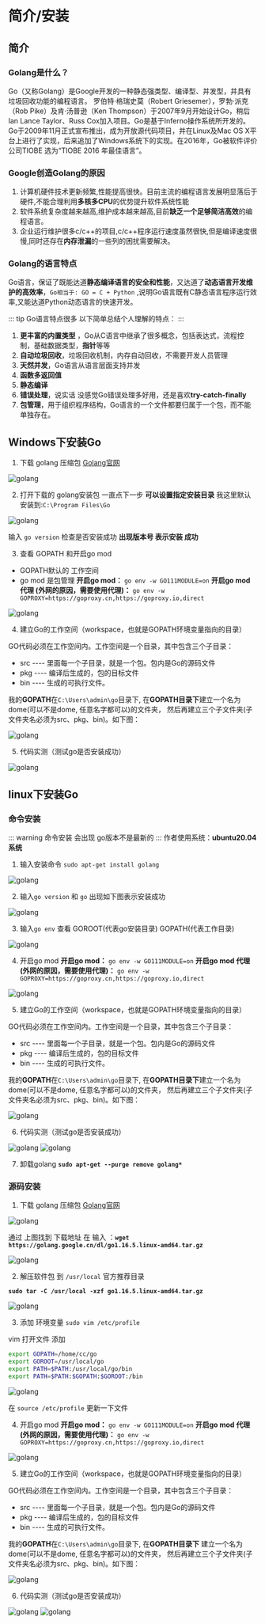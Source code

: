 # 简介/安装

## 简介

### Golang是什么？
Go（又称Golang）是Google开发的一种静态强类型、编译型、并发型，并具有垃圾回收功能的编程语言。
罗伯特·格瑞史莫（Robert Griesemer），罗勃·派克（Rob Pike）及肯·汤普逊（Ken Thompson）于2007年9月开始设计Go，稍后Ian Lance Taylor、Russ Cox加入项目。Go是基于Inferno操作系统所开发的。Go于2009年11月正式宣布推出，成为开放源代码项目，并在Linux及Mac OS X平台上进行了实现，后来追加了Windows系统下的实现。在2016年，Go被软件评价公司TIOBE 选为“TIOBE 2016 年最佳语言”。

### Google创造Golang的原因
1. 计算机硬件技术更新频繁,性能提高很快。目前主流的编程语言发展明显落后于硬件,不能合理利用**多核多CPU**的优势提升软件系统性能
2. 软件系统复杂度越来越高,维护成本越来越高,目前**缺乏一个足够简洁高效**的编程语言。
3. 企业运行维护很多c/c++的项目,c/c++程序运行速度虽然很快,但是编译速度很慢,同时还存在**内存泄漏**的一些列的困扰需要解决。

### Golang的语言特点
Go语言，保证了既能达道**静态编译语言的安全和性能**，又达道了**动态语言开发维护的高效率**，`Go相当于: GO = C + Python` ,说明Go语言既有C静态语言程序运行效率,又能达道Python动态语言的快速开发。

::: tip Go语言特点很多 以下简单总结个人理解的特点：
:::
1. **更丰富的内置类型** ，Go从C语言中继承了很多概念，包括表达式，流程控制，基础数据类型，**指针**等等
2. **自动垃圾回收**，垃圾回收机制，内存自动回收，不需要开发人员管理
3. **天然并发**，Go语言从语言层面支持并发
4. **函数多返回值**
5. **静态编译**
6. **错误处理**，说实话 没感觉Go错误处理多好用，还是喜欢**try-catch-finally**
7. **包管理**，用于组织程序结构，Go语言的一个文件都要归属于一个包，而不能单独存在。


## Windows下安装Go
1. 下载 golang 压缩包 [Golang官网](https://golang.google.cn/dl/)

![golang](./img/dbc405d1dde2a24d2ac26e6b422c0fe.png "golang")

2. 打开下载的 golang安装包  一直点下一步  **可以设置指定安装目录** 我这里默认安装到:`C:\Program Files\Go`

![golang](./img/a6c0148421f252a3d202b5448b16c37.png "golang")

输入 `go version` 检查是否安装成功 **出现版本号 表示安装 成功**

3. 查看 GOPATH 和开启go mod
+ GOPATH默认的 工作空间
+ go mod 是包管理  **开启go mod：** `go env -w GO111MODULE=on`  **开启go mod 代理 (外网的原因，需要使用代理)：** `go env -w GOPROXY=https://goproxy.cn,https://goproxy.io,direct`

![golang](./img/cdc99f6c7334ebccf729722b9589f24.png "golang")

4. 建立Go的工作空间（workspace，也就是GOPATH环境变量指向的目录）

 GO代码必须在工作空间内。工作空间是一个目录，其中包含三个子目录：
+ src ---- 里面每一个子目录，就是一个包。包内是Go的源码文件
+ pkg ---- 编译后生成的，包的目标文件
+ bin ---- 生成的可执行文件。

我的**GOPATH**在`C:\Users\admin\go`目录下, 在**GOPATH目录下**建立一个名为dome(可以不是dome, 任意名字都可以)的文件夹，
然后再建立三个子文件夹(子文件夹名必须为src、pkg、bin)。如下图：

![golang](./img/0b2dd27de6f0b14625040eba94a1029.png "golang")

5. 代码实测（测试go是否安装成功）

![golang](./img/8558818dad5e470410e5d487ce51a75.png "golang")


## linux下安装Go

### 命令安装
::: warning 命令安装 会出现 go版本不是最新的
:::
作者使用系统：**ubuntu20.04 系统**
1. 输入安装命令 `sudo apt-get install golang`

![golang](./img/e2225fcfe7d1798bcd06dd029fbcdfd.png "golang")

2. 输入`go version` 和 `go` 出现如下图表示安装成功

![golang](./img/eb5d1d61e097b22ba74f20564cd5788.png "golang")

3. 输入`go env` 查看  GOROOT(代表go安装目录) GOPATH(代表工作目录)

![golang](./img/626e5f9f769c48c2d4db8297d3f5888.png "golang")

4. 开启go mod   **开启go mod：** `go env -w GO111MODULE=on`  **开启go mod 代理 (外网的原因，需要使用代理)：** `go env -w GOPROXY=https://goproxy.cn,https://goproxy.io,direct`

![golang](./img/f4a8b452fdd736887af9d1d9c06d53f.png "golang")

5. 建立Go的工作空间（workspace，也就是GOPATH环境变量指向的目录）

 GO代码必须在工作空间内。工作空间是一个目录，其中包含三个子目录：
+ src ---- 里面每一个子目录，就是一个包。包内是Go的源码文件
+ pkg ---- 编译后生成的，包的目标文件
+ bin ---- 生成的可执行文件。

我的**GOPATH**在`C:\Users\admin\go`目录下, 在**GOPATH目录下**建立一个名为dome(可以不是dome, 任意名字都可以)的文件夹，
然后再建立三个子文件夹(子文件夹名必须为src、pkg、bin)。如下图：

![golang](./img/c9c4f3d14985729ef76eb0a1b702fe1.png "golang")

6. 代码实测（测试go是否安装成功）

![golang](./img/ca31a641b3a06d3b5667c2089d9dafc.png "golang")
![golang](./img/0b4507fcbd61931769dc1006b08a1da.png "golang")

7. 卸载golang  **`sudo apt-get --purge remove golang*`**

### 源码安装
1. 下载 golang 压缩包 [Golang官网](https://golang.google.cn/dl/)

![golang](./img/7c242e5602e5bdee7301580c7a9c9c0.png "golang")


通过 上图找到 下载地址 在 输入 ：**`wget https://golang.google.cn/dl/go1.16.5.linux-amd64.tar.gz`**

![golang](./img/e834fa6eac4bc0117214755353b1d4c.png "golang")


2. 解压软件包 到 `/usr/local` 官方推荐目录

**`sudo tar -C /usr/local -xzf go1.16.5.linux-amd64.tar.gz`**

![golang](./img/a84884f5a880151db3d8fca8832954e.png "golang")


3. 添加 环境变量 `sudo vim /etc/profile`

vim 打开文件 添加
``` sh
export GOPATH=/home/cc/go
export GOROOT=/usr/local/go
export PATH=$PATH:/usr/local/go/bin
export PATH=$PATH:$GOPATH:$GOROOT:/bin
```
![golang](./img/e0fdc44d1b83e59f85dadf868a6e907.png "golang")

在 `source /etc/profile`  更新一下文件

4. 开启go mod   **开启go mod：** `go env -w GO111MODULE=on`  **开启go mod 代理 (外网的原因，需要使用代理)：** `go env -w GOPROXY=https://goproxy.cn,https://goproxy.io,direct`

![golang](./img/f4a8b452fdd736887af9d1d9c06d53f.png "golang")

5. 建立Go的工作空间（workspace，也就是GOPATH环境变量指向的目录）

 GO代码必须在工作空间内。工作空间是一个目录，其中包含三个子目录：
+ src ---- 里面每一个子目录，就是一个包。包内是Go的源码文件
+ pkg ---- 编译后生成的，包的目标文件
+ bin ---- 生成的可执行文件。

我的**GOPATH**在`C:\Users\admin\go`目录下, 在**GOPATH目录下** 建立一个名为dome(可以不是dome, 任意名字都可以)的文件夹，
然后再建立三个子文件夹(子文件夹名必须为src、pkg、bin)。如下图：

![golang](./img/c9c4f3d14985729ef76eb0a1b702fe1.png "golang")

6. 代码实测（测试go是否安装成功）

![golang](./img/ca31a641b3a06d3b5667c2089d9dafc.png "golang")
![golang](./img/0b4507fcbd61931769dc1006b08a1da.png "golang")


